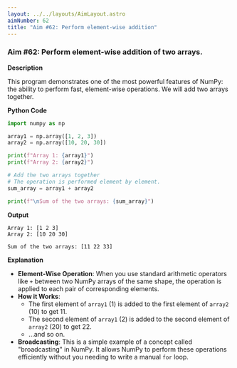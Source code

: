 ```yaml
---
layout: ../../layouts/AimLayout.astro
aimNumber: 62
title: "Aim #62: Perform element-wise addition"
---
```


### Aim #62: Perform element-wise addition of two arrays.

**Description**

This program demonstrates one of the most powerful features of NumPy: the ability to perform fast, element-wise operations. We will add two arrays together.

**Python Code**

```python
import numpy as np

array1 = np.array([1, 2, 3])
array2 = np.array([10, 20, 30])

print(f"Array 1: {array1}")
print(f"Array 2: {array2}")

# Add the two arrays together
# The operation is performed element by element.
sum_array = array1 + array2

print(f"\nSum of the two arrays: {sum_array}")
```

**Output**

```text
Array 1: [1 2 3]
Array 2: [10 20 30]

Sum of the two arrays: [11 22 33]
```

**Explanation**

- **Element-Wise Operation**: When you use standard arithmetic operators like `+` between two NumPy arrays of the same shape, the operation is applied to each pair of corresponding elements.
- **How it Works**:
    - The first element of `array1` (1) is added to the first element of `array2` (10) to get 11.
    - The second element of `array1` (2) is added to the second element of `array2` (20) to get 22.
    - ...and so on.
- **Broadcasting**: This is a simple example of a concept called "broadcasting" in NumPy. It allows NumPy to perform these operations efficiently without you needing to write a manual `for` loop.
